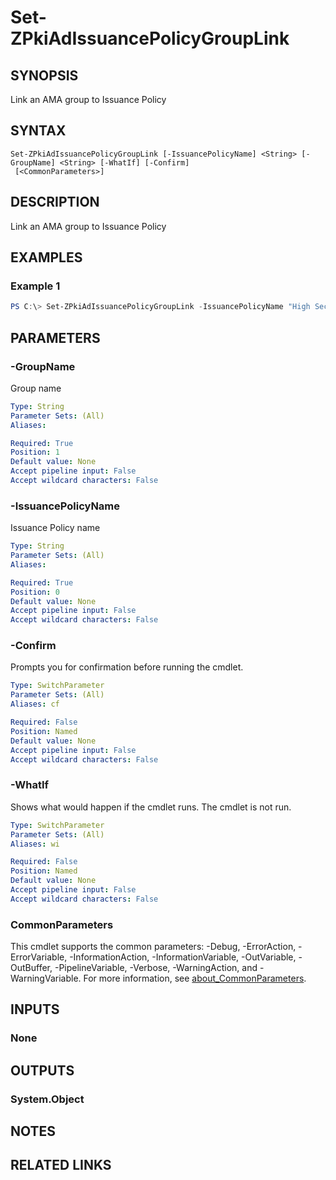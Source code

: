 ﻿---
external help file: PsZPki-help.xml
Module Name: ZPki
online version:
schema: 2.0.0
---

# Set-ZPkiAdIssuancePolicyGroupLink

## SYNOPSIS
Link an AMA group to Issuance Policy

## SYNTAX

```
Set-ZPkiAdIssuancePolicyGroupLink [-IssuancePolicyName] <String> [-GroupName] <String> [-WhatIf] [-Confirm]
 [<CommonParameters>]
```

## DESCRIPTION
Link an AMA group to Issuance Policy

## EXAMPLES

### Example 1
```powershell
PS C:\> Set-ZPkiAdIssuancePolicyGroupLink -IssuancePolicyName "High Security" -GroupName "System Admins"
```

## PARAMETERS

### -GroupName
Group name

```yaml
Type: String
Parameter Sets: (All)
Aliases:

Required: True
Position: 1
Default value: None
Accept pipeline input: False
Accept wildcard characters: False
```

### -IssuancePolicyName
Issuance Policy name

```yaml
Type: String
Parameter Sets: (All)
Aliases:

Required: True
Position: 0
Default value: None
Accept pipeline input: False
Accept wildcard characters: False
```

### -Confirm
Prompts you for confirmation before running the cmdlet.

```yaml
Type: SwitchParameter
Parameter Sets: (All)
Aliases: cf

Required: False
Position: Named
Default value: None
Accept pipeline input: False
Accept wildcard characters: False
```

### -WhatIf
Shows what would happen if the cmdlet runs.
The cmdlet is not run.

```yaml
Type: SwitchParameter
Parameter Sets: (All)
Aliases: wi

Required: False
Position: Named
Default value: None
Accept pipeline input: False
Accept wildcard characters: False
```

### CommonParameters
This cmdlet supports the common parameters: -Debug, -ErrorAction, -ErrorVariable, -InformationAction, -InformationVariable, -OutVariable, -OutBuffer, -PipelineVariable, -Verbose, -WarningAction, and -WarningVariable. For more information, see [about_CommonParameters](http://go.microsoft.com/fwlink/?LinkID=113216).

## INPUTS

### None

## OUTPUTS

### System.Object
## NOTES

## RELATED LINKS
